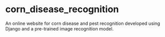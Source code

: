 # corn_disease_recognition
An online website for corn disease and pest recognition developed using Django and a pre-trained image recognition model.
